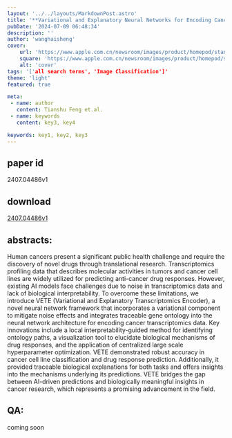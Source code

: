 ```yaml
---
layout: '../../layouts/MarkdownPost.astro'
title: '**Variational and Explanatory Neural Networks for Encoding Cancer Profiles and Predicting Drug Responses**'
pubDate: '2024-07-09 06:48:34'
description: ''
author: 'wanghaisheng'
cover:
    url: 'https://www.apple.com.cn/newsroom/images/product/homepod/standard/Apple-HomePod-hero-230118_big.jpg.large_2x.jpg'
    square: 'https://www.apple.com.cn/newsroom/images/product/homepod/standard/Apple-HomePod-hero-230118_big.jpg.large_2x.jpg'
    alt: 'cover'
tags: '['all search terms', 'Image Classification']' 
theme: 'light'
featured: true

meta:
 - name: author
   content: Tianshu Feng et.al.
 - name: keywords
   content: key3, key4

keywords: key1, key2, key3
---
```


## paper id
2407.04486v1
## download
[2407.04486v1](http://arxiv.org/abs/2407.04486v1)
## abstracts:
Human cancers present a significant public health challenge and require the discovery of novel drugs through translational research. Transcriptomics profiling data that describes molecular activities in tumors and cancer cell lines are widely utilized for predicting anti-cancer drug responses. However, existing AI models face challenges due to noise in transcriptomics data and lack of biological interpretability. To overcome these limitations, we introduce VETE (Variational and Explanatory Transcriptomics Encoder), a novel neural network framework that incorporates a variational component to mitigate noise effects and integrates traceable gene ontology into the neural network architecture for encoding cancer transcriptomics data. Key innovations include a local interpretability-guided method for identifying ontology paths, a visualization tool to elucidate biological mechanisms of drug responses, and the application of centralized large scale hyperparameter optimization. VETE demonstrated robust accuracy in cancer cell line classification and drug response prediction. Additionally, it provided traceable biological explanations for both tasks and offers insights into the mechanisms underlying its predictions. VETE bridges the gap between AI-driven predictions and biologically meaningful insights in cancer research, which represents a promising advancement in the field.
## QA:
coming soon
